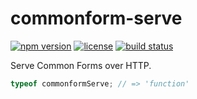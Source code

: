 commonform-serve
================

[![npm version](https://img.shields.io/npm/v/commonform-serve.svg)](https://www.npmjs.com/package/commonform-serve)
[![license](https://img.shields.io/badge/license-Apache--2.0-303284.svg)](http://www.apache.org/licenses/LICENSE-2.0)
[![build status](https://img.shields.io/travis/commonform/commonform-serve.js.svg)](http://travis-ci.org/commonform/commonform-serve.js)

Serve Common Forms over HTTP.

<!-- js
  // The examples below are run as tests.
  var commonformServe = require('./');
-->

```js
typeof commonformServe; // => 'function'
```
